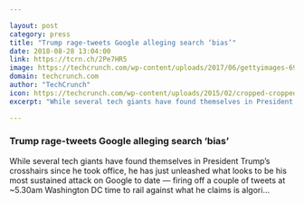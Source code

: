 ```yaml
---

layout: post
category: press
title: "Trump rage-tweets Google alleging search ‘bias’"
date: 2018-08-28 13:04:00
link: https://tcrn.ch/2Pe7HR5
image: https://techcrunch.com/wp-content/uploads/2017/06/gettyimages-691376498.jpg?w=600
domain: techcrunch.com
author: "TechCrunch"
icon: https://techcrunch.com/wp-content/uploads/2015/02/cropped-cropped-favicon-gradient.png?w=180
excerpt: "While several tech giants have found themselves in President Trump’s crosshairs since he took office, he has just unleashed what looks to be his most sustained attack on Google to date — firing off a couple of tweets at ~5.30am Washington DC time to rail against what he claims is algori…"

---
```


### Trump rage-tweets Google alleging search ‘bias’

While several tech giants have found themselves in President Trump’s crosshairs since he took office, he has just unleashed what looks to be his most sustained attack on Google to date — firing off a couple of tweets at ~5.30am Washington DC time to rail against what he claims is algori…